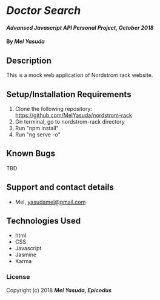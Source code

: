 # _Doctor Search_

#### _Advansed Javascript API Personal Project, October 2018_

#### By _**Mel Yasuda**_

## Description
This is a mock web application of Nordstrom rack website.

## Setup/Installation Requirements
1. Clone the following repository: https://github.com/MelYasuda/nordstrom-rack
2. On terminal, go to nordstrom-rack directory
3. Run "npm install"
4. Run "ng serve -o"

## Known Bugs
TBD

## Support and contact details
* Mel, yasudamel@gmail.com

## Technologies Used
* html
* CSS
* Javascript
* Jasmine
* Karma

### License

Copyright (c) 2018 **_Mel Yasuda, Epicodus_**
